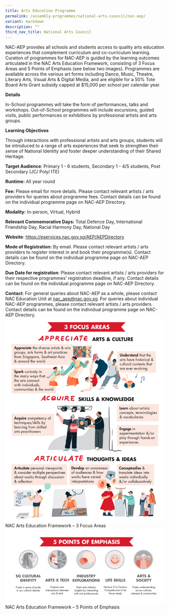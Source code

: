 ```yaml
---
title: Arts Education Programme
permalink: /assembly-programmes/national-arts-council/nac-aep/
variant: markdown
description: ""
third_nav_title: National Arts Council
---
```

NAC-AEP provides all schools and students access to quality arts education experiences that complement curriculum and co-curriculum learning. Curation of programmes for NAC-AEP is guided by the learning outcomes articulated in the NAC Arts Education Framework, consisting of 3 Focus Areas and 5 Points of Emphasis (see below two images).  Programmes are available across the various art forms including Dance, Music, Theatre, Literary Arts, Visual Arts & Digital Media, and are eligible for a 50% Tote Board Arts Grant subsidy capped at $15,000 per school per calendar year.

**Details**

In-School programmes will take the form of performances, talks and workshops. Out-of-School programmes will include excursions, guided visits, public performances or exhibitions by professional artists and arts groups.

**Learning Objectives**

Through interactions with professional artists and arts groups, students will be introduced to a range of arts experiences that seek to strengthen their sense of National Identity and foster deeper understanding of their Shared Heritage.

**Target Audience**: Primary 1 - 6 students, Secondary 1 - 4/5 students, Post Secondary (JC/ Poly/ ITE)

**Runtime:** All year round

**Fee:** Please email for more details. Please contact relevant artists / arts providers for queries about programme fees. Contact details can be found on the individual programme page on NAC-AEP Directory.

**Modality:** In-person, Virtual, Hybrid

**Relevant Commemorative Days:** Total Defence Day, International Friendship Day, Racial Harmony Day, National Day

**Website**: https://eservices.nac.gov.sg/AEP/AEPDirectory

**Mode of Registration:** By email. Please contact relevant artists / arts providers to register interest in and book their programme(s). Contact details can be found on the individual programme page on NAC-AEP Directory.

**Due Date for registration**: Please contact relevant artists / arts providers for their respective programmes’ registration deadline, if any. Contact details can be found on the individual programme page on NAC-AEP Directory.

**Contact**: For general queries about NAC-AEP as a whole, please contact NAC Education Unit at nac_aep@nac.gov.sg. For queries about individual NAC-AEP programmes, please contact relevant artists / arts providers. Contact details can be found on the individual programme page on NAC-AEP Directory.
![](/images/NAC_AEP_Photo_1.png)NAC Arts Education Framework – 3 Focus Areas![](/images/NAC_AEP_Photo_2.png)NAC Arts Education Framework – 5 Points of Emphasis